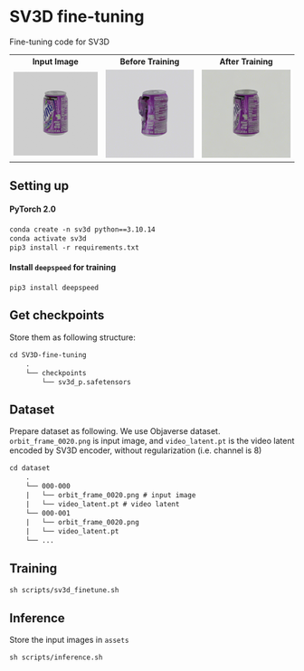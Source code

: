 # SV3D fine-tuning
Fine-tuning code for SV3D

<table>
  <tr>
    <th style="text-align:center;">Input Image</th>
    <th style="text-align:center;">Before Training</th>
    <th style="text-align:center;">After Training</th>
  </tr>
  <tr>
    <td style="text-align:center;"><img src="assets/fanta.png" alt="input image" width="300"/></td>
    <td style="text-align:center;"><img src="assets/before.gif" alt="Image 2" width="300"/></td>
    <td style="text-align:center;"><img src="assets/after.gif" alt="Image 3" width="300"/></td>
  </tr>
</table>

## Setting up

#### PyTorch 2.0

```shell
conda create -n sv3d python==3.10.14
conda activate sv3d
pip3 install -r requirements.txt
```

#### Install `deepspeed` for training
```shell
pip3 install deepspeed
```


## Get checkpoints
Store them as following structure:
```
cd SV3D-fine-tuning
    .
    └── checkpoints
        └── sv3d_p.safetensors
```

## Dataset
Prepare dataset as following.
We use Objaverse dataset.
`orbit_frame_0020.png` is input image, and `video_latent.pt` is the video latent encoded by SV3D encoder, without regularization (i.e. channel is 8)
```
cd dataset
    .
    └── 000-000
    |   └── orbit_frame_0020.png # input image
    |   └── video_latent.pt # video latent
    └── 000-001
    |   └── orbit_frame_0020.png
    |   └── video_latent.pt
    └── ...
```


## Training
```shell
sh scripts/sv3d_finetune.sh
```


## Inference
Store the input images in `assets`
```shell
sh scripts/inference.sh
```

